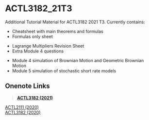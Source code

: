 # ACTL3182_21T3

Additional Tutorial Material for ACTL3182 2021 T3. Currently contains:  
* Cheatsheet with main theorems and formulas
* Formulas only sheet  
     
<!-- end of the list -->
* Lagrange Multipliers Revision Sheet
* Extra Module 4 questions    
  
<!-- end of the list -->
* Module 4 simulation of Brownian Motion and Geometric Brownian Motion
* Module 5 simulation of stochastic short rate models  

## Onenote Links

> [**ACTL3182 (2021)**](https://unsw-my.sharepoint.com/:o:/g/personal/z5163239_ad_unsw_edu_au/EvzRfcdyLiFMkK9NxDuUOgYByTsgYwbifhQnU75sxaaj2A?e=EAfH3w)  

[ACTL2111 (2020)](https://unsw-my.sharepoint.com/:o:/g/personal/z5163239_ad_unsw_edu_au/Envk5dS3C2JPiXHAx9P5PloBEwI2Ndh54LIEaVGhyFPbqA?e=VAqCBp)  
[ACTL3182 (2020)](https://unsw-my.sharepoint.com/:o:/g/personal/z5163239_ad_unsw_edu_au/EnaV5Jz_XMtJsu8sN1jBExYBqjoJMO9aMJMY2ygd64zBAA?e=4jVI3i)
